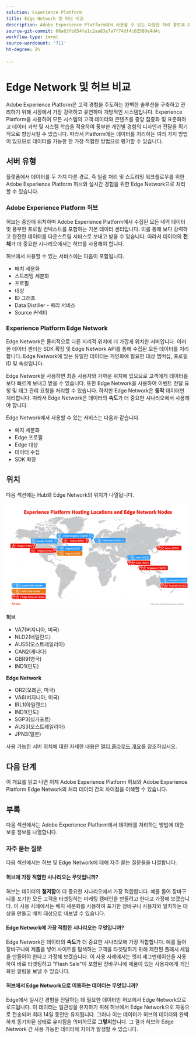 ```yaml
---
solution: Experience Platform
title: Edge Network 및 허브 비교
description: Adobe Experience Platform에서 사용할 수 있는 다양한 처리 경로에 대해 알아봅니다.
source-git-commit: 08a63fb854fe1c2aa83e7a7f74df4c02580e4d4c
workflow-type: tm+mt
source-wordcount: '711'
ht-degree: 2%

---
```



# Edge Network 및 허브 비교

Adobe Experience Platform은 고객 경험을 주도하는 완벽한 솔루션을 구축하고 관리하기 위해 시장에서 가장 강력하고 유연하며 개방적인 시스템입니다. Experience Platform을 사용하여 모든 시스템의 고객 데이터와 콘텐츠를 중앙 집중화 및 표준화하고 데이터 과학 및 시스템 학습을 적용하여 풍부한 개인별 경험의 디자인과 전달을 획기적으로 향상시킬 수 있습니다. 따라서 Platform에는 데이터를 처리하는 여러 가지 방법이 있으므로 데이터를 가능한 한 가장 적합한 방법으로 평가할 수 있습니다.

## 서버 유형

플랫폼에서 데이터를 두 가지 다른 경로, 즉 일괄 처리 및 스트리밍 워크플로우를 위한 Adobe Experience Platform 허브와 실시간 경험을 위한 Edge Network으로 처리할 수 있습니다.

### Adobe Experience Platform 허브

허브는 중앙에 위치하며 Adobe Experience Platform에서 수집된 모든 내역 데이터 및 풍부한 프로필 컨텍스트를 포함하는 기본 데이터 센터입니다. 이를 통해 보다 강력하고 완전한 데이터를 다운스트림 서비스로 보내고 받을 수 있습니다. 따라서 데이터의 **전체**&#x200B;가 더 중요한 시나리오에서는 허브를 사용해야 합니다.

허브에서 사용할 수 있는 서비스에는 다음이 포함됩니다.

- 배치 세분화
- 스트리밍 세분화
- 프로필
- 대상
- ID 그래프
- Data Distiller - 쿼리 서비스
- Source 커넥터

### Experience Platform Edge Network

Edge Network은 물리적으로 다른 지리적 위치에 더 가깝게 위치한 서버입니다. 이러한 데이터 센터는 SDK 확장 및 Edge Network API를 통해 수집된 모든 데이터를 처리합니다. Edge Network에 있는 유일한 데이터는 개인화에 필요한 대상 멤버십, 프로필 ID 및 속성입니다.

Edge Network을 사용하면 최종 사용자와 가까운 위치에 있으므로 고객에게 데이터를 보다 빠르게 보내고 받을 수 있습니다. 또한 Edge Network을 사용하여 이벤트 전달 요청 및 태그 관리 요청을 처리할 수 있습니다. 하지만 Edge Network은 **동작** 데이터만 처리합니다. 따라서 Edge Network은 데이터의 **속도**&#x200B;가 더 중요한 시나리오에서 사용해야 합니다.

Edge Network에서 사용할 수 있는 서비스는 다음과 같습니다.

- 에지 세분화
- Edge 프로필
- Edge 대상
- 데이터 수집
- SDK 확장

## 위치

다음 섹션에는 Hub와 Edge Network의 위치가 나열됩니다.

![허브 서버와 Edge Network 서버의 다른 위치를 나열하는 다이어그램입니다.](./images/servers/platform-server-locations.png)

**허브**

- VA7(버지니아, 미국)
- NLD2(네덜란드)
- AUS5(오스트레일리아)
- CAN2(캐나다)
- GBR9(영국)
- IND1(인도)

**Edge Network**

- OR2(오레곤, 미국)
- VA6(버지니아, 미국)
- IRL1(아일랜드)
- IND1(인도)
- SGP3(싱가포르)
- AUS3(오스트레일리아)
- JPN3(일본)

사용 가능한 서버 위치에 대한 자세한 내용은 [멀티 클라우드 개요](./multi-cloud.md#available-cloud-regions)를 참조하십시오.

## 다음 단계

이 개요를 읽고 나면 이제 Adobe Experience Platform 허브와 Adobe Experience Platform Edge Network의 처리 데이터 간의 차이점을 이해할 수 있습니다.

## 부록

다음 섹션에서는 Adobe Experience Platform에서 데이터를 처리하는 방법에 대한 보충 정보를 나열합니다.

### 자주 묻는 질문

다음 섹션에서는 허브 및 Edge Network에 대해 자주 묻는 질문들을 나열합니다.

#### 허브에 가장 적합한 시나리오는 무엇입니까?

허브는 데이터의 **철저함**&#x200B;이 더 중요한 시나리오에서 가장 적합합니다. 예를 들어 장바구니를 포기한 모든 고객을 타겟팅하는 마케팅 캠페인을 만들려고 한다고 가정해 보겠습니다. 이 사용 사례에서는 배치 세분화를 사용하여 포기한 장바구니 사용자와 일치하는 대상을 만들고 배치 대상으로 내보낼 수 있습니다.

#### Edge Network에 가장 적합한 시나리오는 무엇입니까?

Edge Network은 데이터의 **속도**&#x200B;가 더 중요한 시나리오에 가장 적합합니다. 예를 들어 장바구니에 제품을 넣어 사이트를 탐색하는 고객을 타겟팅하기 위해 제한된 플래시 세일을 만들어야 한다고 가정해 보겠습니다. 이 사용 사례에서는 엣지 세그멘테이션을 사용하여 바로 타겟팅하고 &quot;Flash Sale&quot;이 포함된 장바구니에 제품이 있는 사용자에게 개인화된 알림을 보낼 수 있습니다.

#### 허브에서 Edge Network으로 이동하는 데이터는 무엇입니까?

Edge에서 실시간 경험을 전달하는 데 필요한 데이터만 허브에서 Edge Network으로 로드됩니다. 이 데이터는 일관성을 유지하기 위해 허브에서 Edge Network으로 자동으로 전송되며 최대 14일 동안만 유지됩니다. 그러나 이는 데이터가 허브의 데이터와 완벽하게 동기화된 상태로 유지됨을 의미하므로 **그렇지**&#x200B;합니다. 그 결과 허브와 Edge Network 간 사용 가능한 데이터에 차이가 발생할 수 있습니다.
